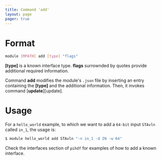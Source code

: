 ```yaml
---
title: Command 'add'
layout: page 
pager: true
---
```


Format
======

```.bash
module [MPATH] add [type] "flags"
```

__\[type\]__ is a known interface type. __flags__ surrownded by quotes provide additional required information.

Command __add__ modifies the module's `.json` file by inserting an entry containing the __\[type\]__ and the additional information. Then, it invokes command [__update__][update].


Usage
=====
For a `hello_world` example, to which we want to add a `64-bit` input `STAvln` called `in_1`, the usage is: 

```.bash
$ module hello_world add STAvln "-n in_1 -d IN -w 64"
```

Check the interfaces section of `pihdf` for examples of how to add a known interface.

